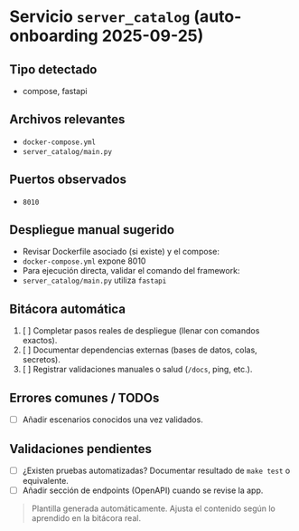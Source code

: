 # Servicio `server_catalog` (auto-onboarding 2025-09-25)

## Tipo detectado
- compose, fastapi

## Archivos relevantes
- `docker-compose.yml`
- `server_catalog/main.py`

## Puertos observados
- `8010`

## Despliegue manual sugerido
- Revisar Dockerfile asociado (si existe) y el compose: 
- `docker-compose.yml` expone 8010
- Para ejecución directa, validar el comando del framework: 
- `server_catalog/main.py` utiliza `fastapi`

## Bitácora automática
1. [ ] Completar pasos reales de despliegue (llenar con comandos exactos).
2. [ ] Documentar dependencias externas (bases de datos, colas, secretos).
3. [ ] Registrar validaciones manuales o salud (`/docs`, ping, etc.).

## Errores comunes / TODOs
- [ ] Añadir escenarios conocidos una vez validados.

## Validaciones pendientes
- [ ] ¿Existen pruebas automatizadas? Documentar resultado de `make test` o equivalente.
- [ ] Añadir sección de endpoints (OpenAPI) cuando se revise la app.

> Plantilla generada automáticamente. Ajusta el contenido según lo aprendido en la bitácora real.
